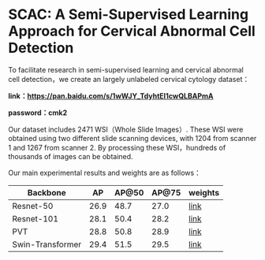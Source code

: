 # SCAC: A Semi-Supervised Learning Approach for Cervical Abnormal Cell Detection 

To facilitate research in semi-supervised learning and cervical abnormal cell detection，we create an largely unlabeled cervical cytology dataset：  

**link：https://pan.baidu.com/s/1wWJY_TdyhtEI1cwQLBAPmA** 

**password：cmk2**

Our dataset includes 2471 WSI（Whole Slide Images）. These WSI were obtained using two different slide scanning devices, with 1204 from scanner 1 and 1267 from scanner 2.
By processing these WSI，hundreds of thousands of images can be obtained. 


Our main experimental results and weights are as follows：

|   Backbone | AP | AP@50 | AP@75 | weights |
| ------- | ------- | ------- | ------- | ------- |
| Resnet-50 | 26.9 |  48.7 |  27.0  |[link](https://pan.baidu.com/s/1PKfM1atP_n_KuLkPam3Slw?pwd=1111)   |
| Resnet-101 | 28.1 |  50.4 |  28.2  | [link](https://pan.baidu.com/s/1otrr1pqPeXWXxE1wEJphlQ?pwd=1111)  |
| PVT  | 28.8 |  50.8  |  28.9 |[link](https://pan.baidu.com/s/1rK4i7BOXsL8GAAl6SMK0vA?pwd=1111)  |
| Swin-Transformer | 29.4 |  51.5  |  29.5  | [link](https://pan.baidu.com/s/1VUV4mpZasWv0SKR5XJheAw?pwd=1111)   |
